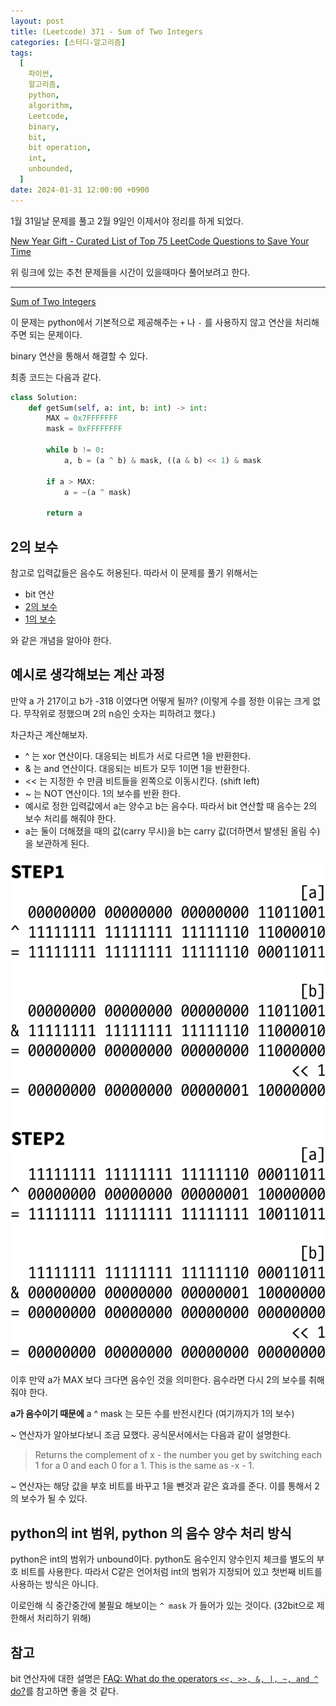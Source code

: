 ```yaml
---
layout: post
title: (Leetcode) 371 - Sum of Two Integers
categories: [스터디-알고리즘]
tags:
  [
    파이썬,
    알고리즘,
    python,
    algorithm,
    Leetcode,
    binary,
    bit,
    bit operation,
    int,
    unbounded,
  ]
date: 2024-01-31 12:00:00 +0900
---
```


1월 31일날 문제를 풀고 2월 9일인 이제서야 정리를 하게 되었다.

[New Year Gift - Curated List of Top 75 LeetCode Questions to Save Your Time](https://www.teamblind.com/post/New-Year-Gift---Curated-List-of-Top-75-LeetCode-Questions-to-Save-Your-Time-OaM1orEU)

위 링크에 있는 추천 문제들을 시간이 있을때마다 풀어보려고 한다.

---

[Sum of Two Integers](https://leetcode.com/problems/sum-of-two-integers/description/)

이 문제는 python에서 기본적으로 제공해주는 `+` 나 `-` 를 사용하지 않고 연산을 처리해주면 되는 문제이다.

binary 연산을 통해서 해결할 수 있다.

최종 코드는 다음과 같다.

```python
class Solution:
    def getSum(self, a: int, b: int) -> int:
        MAX = 0x7FFFFFFF
        mask = 0xFFFFFFFF

        while b != 0:
            a, b = (a ^ b) & mask, ((a & b) << 1) & mask

        if a > MAX:
            a = ~(a ^ mask)

        return a
```

## 2의 보수

참고로 입력값들은 음수도 허용된다. 따라서 이 문제를 풀기 위해서는

- bit 연산
- [2의 보수](https://ko.wikipedia.org/wiki/2%EC%9D%98_%EB%B3%B4%EC%88%98)
- [1의 보수](https://ko.wikipedia.org/wiki/1%EC%9D%98_%EB%B3%B4%EC%88%98)

와 같은 개념을 알아야 한다.

## 예시로 생각해보는 계산 과정

만약 a 가 217이고 b가 -318 이였다면 어떻게 될까? (이렇게 수를 정한 이유는 크게 없다. 무작위로 정했으며 2의 n승인 숫자는 피하려고 했다.)

차근차근 계산해보자.

- ^ 는 xor 연산이다. 대응되는 비트가 서로 다르면 1을 반환한다.
- & 는 and 연산이다. 대응되는 비트가 모두 1이면 1을 반환한다.
- << 는 지정한 수 만큼 비트들을 왼쪽으로 이동시킨다. (shift left)
- ~ 는 NOT 연산이다. 1의 보수를 반환 한다.
- 예시로 정한 입력값에서 a는 양수고 b는 음수다. 따라서 bit 연산할 때 음수는 2의 보수 처리를 해줘야 한다.
- a는 둘이 더해졌을 때의 값(carry 무시)을 b는 carry 값(더하면서 발생된 올림 수)을 보관하게 된다.

![example2](/assets/images/2024-01-31-leetcode-371/example2.png)

이후 만약 a가 MAX 보다 크다면 음수인 것을 의미한다.
음수라면 다시 2의 보수를 취해줘야 한다.

**a가 음수이기 때문에** a ^ mask 는 모든 수를 반전시킨다 (여기까지가 1의 보수)

~ 연산자가 알아보다보니 조금 묘했다.
공식문서에서는 다음과 같이 설명한다.

> Returns the complement of x - the number you get by switching each 1 for a 0 and each 0 for a 1. This is the same as -x - 1.

~ 연산자는 해당 값을 부호 비트를 바꾸고 1을 뺀것과 같은 효과를 준다.
이를 통해서 2의 보수가 될 수 있다.

## python의 int 범위, python 의 음수 양수 처리 방식

python은 int의 범위가 unbound이다.
python도 음수인지 양수인지 체크를 별도의 부호 비트를 사용한다. 따라서 C같은 언어처럼 int의 범위가 지정되어 있고 첫번째 비트를 사용하는 방식은 아니다.

이로인해 식 중간중간에 불필요 해보이는 `^ mask` 가 들어가 있는 것이다. (32bit으로 제한해서 처리하기 위해)

## 참고

bit 연산자에 대한 설명은 [FAQ: What do the operators `<<, >>, &, |, ~, and ^` do?](https://wiki.python.org/moin/BitwiseOperators)를 참고하면 좋을 것 같다.

